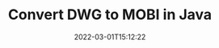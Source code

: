 ---
############################# Static ############################
layout: "auto-gen-conversion"
date: 2022-03-01T15:12:22
draft: false
otherformats: doc docm docx dot dotm dotx fodp htm html mht mhtml odp odt otp pot potm potx pps ppsm ppsx ppt pptm pptx rtf
breadcrumb: DWG to MOBI in Java

############################# Head ############################
head_title: "DWG to MOBI Converter in Java"
head_description: "Convert DWG to MOBI in Java using a few lines of code. Use the GroupDocs Document Conversion API to convert over 160 file formats."

############################# Header ############################
title: "Convert DWG to MOBI in Java"
description: "DWG to MOBI conversion with a few lines of Java code"
bg_image: "https://cms.admin.containerize.com/templates/aspose/App_Themes/V3/images/bg/header1.png"
bg_overlay: false
button:
    enable: true

############################# SubMenu ############################
submenu:
    enable: true

    left:
        img_alt: "GroupDocs.Conversion for Java"
        image: "https://cms.admin.containerize.com/templates/groupdocs/images/product-logos/90x90-noborder/groupdocs-conversion-java.png"
        product: "GroupDocs.Conversion"
        platform: "Java"



############################# About ############################
about:
    enable: true
    title: "About GroupDocs.Conversion for Java API"
    content: |
        [GroupDocs.Conversion for Java](https://products.groupdocs.com/conversion/java/) can be used to convert Microsoft Word, Excel, PowerPoint, PDF, Visio and other formats. GroupDocs.Conversion is a standalone API that is suitable for back-end and internal systems where high performance is required. It does not depend on any software such as Microsoft or Open Office.
    

overview:
    enable: true
    content: |
        Convert your DWG files to MOBI in Java easily. You can use just a couple of Java code lines in any platform of your choice like - Windows, Linux, macOS.
        You can try DWG to MOBI conversion for free and evaluate conversion results quality.  Along with simple file conversion scenarios you can try more advanced options for loading source DWG file and for saving output MOBI result. 
        
        For example, for the source DWG file you may use the following load options:

        * auto-detect file format;
        * specify password for protected files (if file format supports it);
        * replace missing fonts to preserve document appearance.
        
        There are also advanced convert options for the MOBI file:

        * convert specific document page or page range;
        * add a watermark to the converted MOBI file and many more.

        Once conversion is completed you can save your MOBI file to the local file path or any third-party storage like FTP, Amazon S3, Google Drive, Dropbox etc. Please note - to convert DWG to MOBI there is no need for any additional software installed - like MS Office, Open Office, Adobe Acrobat Reader etc.


############################# Steps ############################
steps:
    enable: true
    title_left: "Steps to convert DWG to MOBI in Java"
    content_left: |
        [GroupDocs.Conversion for Java](https://products.groupdocs.com/conversion/java/) makes it easy for developers to convert a DWG file to MOBI with a few lines of code.
        
        * Create an instance of the Converter class and provide the file DWG with the full path
        * Create and set ConvertOptions for MOBI type.
        * Call the Converter.Convert method and pass the full path and format (MOBI) as a parameter

    title_right: "System Requirements"
    content_right: |
        Basic conversion with GroupDocs.Conversion for Java can be done in just a few simple steps. Our APIs are supported on all major platforms and operating systems. Before executing the code below, make sure you have the following prerequisites installed on your system.

        * Operating systems: Microsoft Windows, Linux, MacOS
        * Development environments: NetBeans, Intellij IDEA, Eclipse, etc.
        * Java runtime: J2SE 6.0 and above
        * Get the latest GroupDocs.Conversion for Java from [Maven](https://repository.groupdocs.com/webapp/#/artifacts/browse/tree/General/repo/com/groupdocs/groupdocs-conversion)
         
    code: |
        ```java    
        // Load source file DWG for conversion
        Converter converter = new Converter("input.dwg");
        // Prepare conversion options for target format MOBI
        ConvertOptions convertOptions = new FileType().fromExtension("mobi").getConvertOptions();
        // Convert to MOBI format
        converter.convert("output.mobi", convertOptions);
        ```

demos:
    enable: true
    title: "DWG to MOBI Live Demo"
    content: |
       Convert DWG to MOBI now by visiting the [GroupDocs.Conversion App](https://products.groupdocs.app/conversion/family) website. Online demo has the following advantages
          

more_formats:
    enable: true
    title: "Other supported DWG conversions in Java"
    content: "You can also convert DWG to many other file formats. Please see the list below."
       
       
back_to_top:
    enable: true
---